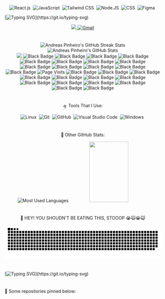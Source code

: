 <!-- 
  Stacks:
-->
<div align="center">
  <img src="https://img.shields.io/badge/-React.js-0D1117?style=for-the-badge&logo=react&labelColor=0D1117" alt="React.js">&nbsp;
  <img src="https://img.shields.io/badge/-JavaScript-0D1117?style=for-the-badge&logo=javascript&labelColor=0D1117&textColor=0D1117" alt="JavaScript">&nbsp;
  <img src="https://img.shields.io/badge/-Tailwind%20CSS-0D1117?style=for-the-badge&logo=tailwindcss&labelColor=0D1117&textColor=0D1117" alt="Tailwind CSS">&nbsp;
  <img src="https://img.shields.io/badge/-Node.JS-0D1117?style=for-the-badge&logo=node.js&labelColor=0D1117&textColor=0D1117" alt="Node.JS">&nbsp;
  <img src="https://img.shields.io/badge/-CSS-0D1117?style=for-the-badge&logo=CSS3&logoColor=1572B6&labelColor=0D1117" alt="CSS">&nbsp;
  <img src="https://img.shields.io/badge/-figma-0D1117?style=for-the-badge&logo=figma&labelColor=0D1117" alt="Figma">&nbsp;
</div>
<p></p>
<p></p>
<p></p>
<p></p>
<p></p>
<p></p>






<!--
  Typing Presentation & Paragraph:
-->
[![Typing SVG](https://readme-typing-svg.herokuapp.com/?color=00b5f7&size=35&center=true&vCenter=true&width=1000&lines=🪐+Hey,+i'm+Andreas+Pinheiro+=];⚛️+I'm+a+React+developer+=};🎨+I'm+a+Frontend+Developer+•+ᴗ+-;🚀+I'm+17+years+old+•ᴗ•;)](https://git.io/typing-svg)
<p></p>
<p></p>
<p></p>
<p></p>
<p></p>
<p></p>

<div align="center">
    <a href="#">
      <img src="https://img.shields.io/badge/LinkedIn-0077B5?style=for-the-badge&logo=linkedin&logoColor=white" target="_blank" />
    </a>
    <a href="#"> 
      <img src="https://img.shields.io/badge/-Gmail-FF0000?style=for-the-badge&logo=gmail&logoColor=ffffff" alt="Gmail" />
    </a>
    

</div> 






#
<!--
  Streak & Status
-->
<div align="center">  
  <img width="50%" height="195px" src="https://github-readme-streak-stats-salesp07.vercel.app/?user=Andreas-Pinheiro&count_private=true&theme=tokyonight&hide_border=true" alt="Andreas Pinheiro's GitHub Streak Stats" /> 
  <img width="49%" height="195px" src="https://github-readme-stats.vercel.app/api?username=Andreas-Pinheiro&show_icons=true&count_private=true&hide_border=true&theme=tokyonight" alt="Andreas Pinheiro's GitHub Stats" />
</div>






<!--
  Contributions Graph & Visitors Count
-->
<div align="center">
  <img src="https://github-readme-activity-graph.vercel.app/graph?username=Andreas-Pinheiro&bg_color=000000&color=15e5a6&line=07e9a5&point=0a855c&area=true&hide_border=true)](https://github.com/ashutosh00710/github-readme-activity-graph">

  <img src="https://img.shields.io/badge/-000000?style=for-the-badge&logoColor=000000&labelColor=000000" alt="Black Badge" />
  <img src="https://img.shields.io/badge/-000000?style=for-the-badge&logoColor=000000&labelColor=000000" alt="Black Badge" />
  <img src="https://img.shields.io/badge/-000000?style=for-the-badge&logoColor=000000&labelColor=000000" alt="Black Badge" />
  <img src="https://img.shields.io/badge/-000000?style=for-the-badge&logoColor=000000&labelColor=000000" alt="Black Badge" />
  <img src="https://img.shields.io/badge/-000000?style=for-the-badge&logoColor=000000&labelColor=000000" alt="Black Badge" />
  <img src="https://img.shields.io/badge/-000000?style=for-the-badge&logoColor=000000&labelColor=000000" alt="Black Badge" />
  <img src="https://img.shields.io/badge/-000000?style=for-the-badge&logoColor=000000&labelColor=000000" alt="Black Badge" />
  <img src="https://img.shields.io/badge/-000000?style=for-the-badge&logoColor=000000&labelColor=000000" alt="Black Badge" />
  <img src="https://img.shields.io/badge/-000000?style=for-the-badge&logoColor=000000&labelColor=000000" alt="Black Badge" />
  <img src="https://img.shields.io/badge/-000000?style=for-the-badge&logoColor=000000&labelColor=000000" alt="Black Badge" />
  <img src="https://img.shields.io/badge/-000000?style=for-the-badge&logoColor=000000&labelColor=000000" alt="Black Badge" />
  <img src="https://img.shields.io/badge/-000000?style=for-the-badge&logoColor=000000&labelColor=000000" alt="Black Badge" />
  <img src="https://img.shields.io/badge/-000000?style=for-the-badge&logoColor=000000&labelColor=000000" alt="Black Badge" />
  
  <img width="10%" src="https://visitor-badge.laobi.icu/badge?page_id=Andreas-Pinheiro.Andreas-Pinheiro" alt="Page Visits" />

  <img src="https://img.shields.io/badge/-000000?style=for-the-badge&logoColor=000000&labelColor=000000" alt="Black Badge" />
  <img src="https://img.shields.io/badge/-000000?style=for-the-badge&logoColor=000000&labelColor=000000" alt="Black Badge" />
  <img src="https://img.shields.io/badge/-000000?style=for-the-badge&logoColor=000000&labelColor=000000" alt="Black Badge" />
  <img src="https://img.shields.io/badge/-000000?style=for-the-badge&logoColor=000000&labelColor=000000" alt="Black Badge" />
  <img src="https://img.shields.io/badge/-000000?style=for-the-badge&logoColor=000000&labelColor=000000" alt="Black Badge" />
  <img src="https://img.shields.io/badge/-000000?style=for-the-badge&logoColor=000000&labelColor=000000" alt="Black Badge" />
  <img src="https://img.shields.io/badge/-000000?style=for-the-badge&logoColor=000000&labelColor=000000" alt="Black Badge" />
  <img src="https://img.shields.io/badge/-000000?style=for-the-badge&logoColor=000000&labelColor=000000" alt="Black Badge" />
  <img src="https://img.shields.io/badge/-000000?style=for-the-badge&logoColor=000000&labelColor=000000" alt="Black Badge" />
  <img src="https://img.shields.io/badge/-000000?style=for-the-badge&logoColor=000000&labelColor=000000" alt="Black Badge" />
  <img src="https://img.shields.io/badge/-000000?style=for-the-badge&logoColor=000000&labelColor=000000" alt="Black Badge" />
  <img src="https://img.shields.io/badge/-000000?style=for-the-badge&logoColor=000000&labelColor=000000" alt="Black Badge" />
  <img src="https://img.shields.io/badge/-000000?style=for-the-badge&logoColor=000000&labelColor=000000" alt="Black Badge" />
</div>






#
<!--
  Tools Area:
-->
<p align="center">
    🛸 Tools That I Use:
</p>
<div align="center">
    <img src="https://img.shields.io/badge/-Linux-0D1117?style=for-the-badge&logo=linux&labelColor=0D1117" alt="Linux">&nbsp;
    <img src="https://img.shields.io/badge/-Git-0D1117?style=for-the-badge&logo=git&labelColor=0D1117" alt="Git">&nbsp;
    <img src="https://img.shields.io/badge/-GitHub-0D1117?style=for-the-badge&logo=github&labelColor=0D1117" alt="GitHub">&nbsp;
    <img src="https://img.shields.io/badge/-Visual%20Studio%20Code-0D1117?style=for-the-badge&logo=visualstudiocode&labelColor=0D1117" alt="Visual Studio Code">&nbsp;
    <img src="https://img.shields.io/badge/-Windows-0D1117?style=for-the-badge&logo=windows&labelColor=0D1117" alt="Windows">&nbsp;
</div>






#
<!--
  Level, Achievements & Most Used Languages:
-->
<p align="center">
    🌙 Other GitHub Stats:
</p>
<div align="center">
  <img width="49%" height="195px" src="https://github-readme-stats.vercel.app/api/top-langs/?username=Andreas-Pinheiro&layout=compact&hide_border=true&margin-h=109px&theme=tokyonight" alt="Most Used Languages"/>
  <img width="50%" height="195px" src="https://github-profile-trophy.vercel.app/?username=Andreas-Pinheiro&theme=dracula&row=2&no-bg=false&column=5&margin-w=0&margin-h=0" />
</div>






#
<!--
  Snake on Commits:
-->
<p align="center">
  🐍 HEY! YOU SHOUDN'T BE EATING THIS, STOOOP 😭🙀😭🙀
</p>

<div align="center">
  <picture align="center">
    <source media="(prefers-color-scheme: dark)" srcset="https://raw.githubusercontent.com/Andreas-Pinheiro/Andreas-Pinheiro/output/github-contribution-grid-snake-dark.svg">
    <source media="(prefers-color-scheme: light)" srcset="https://raw.githubusercontent.com/Andreas-Pinheiro/Andreas-Pinheiro/output/github-contribution-grid-snake-dark.svg">
    <img align="center" alt="github contribution grid snake animation" src="https://raw.githubusercontent.com/Andreas-Pinheiro/Andreas-Pinheiro/output/github-contribution-grid-snake.svg">
  </picture>
</div>






#
<!--
  Motivational Phrases &  Indication to pinned projects
-->
[![Typing SVG](https://readme-typing-svg.herokuapp.com/?color=00b5f7&size=35&center=true&vCenter=true&width=1000&lines=%F0%9F%A7%91+No+matter+how+hard,+persist,+%26+code!;%F0%9F%9A%80+No+matter+the+challenge,+progress,+%26+code!;%F0%9F%94%A7+No+matter+the+obstacle,+advance,+%26+code!;%F0%9F%93%9A+No+matter+the+mistake,+learn,+%26+code!;%E2%8F%B3+No+matter+the+time,+achieve,+%26+code!;%F0%9F%A4%94+No+matter+the+doubt,+trust,+%26+code!;%F0%9F%95%92+No+matter+the+pace,+continue,+%26+code!;%F0%9F%9B%A4+No+matter+the+path,+follow,+%26+code!;%F0%9F%94%84+No+matter+the+failure,+restart,+%26+code!;%F0%9F%97%82+No+matter+the+chaos,+organize,+%26+code!)](https://git.io/typing-svg)

#

<p align="left">
  📌 Some repositories pinned below:
</p>
